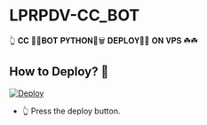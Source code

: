 # LPRPDV-CC_BOT
👆 𝐂𝐂 🍡🍡𝐁𝐎𝐓 𝐏𝐘𝐓𝐇𝐎𝐍🍡🗑️ 𝐃𝐄𝐏𝐋𝐎𝐘🌱🌿 𝐎𝐍 𝐕𝐏𝐒 ☘️☘️
## How to Deploy? 🤔
[![Deploy](https://www.herokucdn.com/deploy/button.svg)](https://github.com/KALYAN7O/LPRPDV-CC_BOT)
- 👆 Press the deploy button.
